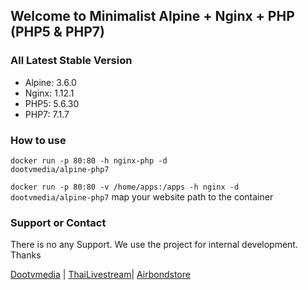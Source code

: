 ## Welcome to Minimalist Alpine + Nginx + PHP (PHP5 & PHP7)

### All Latest Stable Version
- Alpine: 3.6.0
- Nginx: 1.12.1
- PHP5: 5.6.30
- PHP7: 7.1.7

### How to use
<code>docker run -p 80:80 -h nginx-php -d dootvmedia/alpine-php7</code>

<code>docker run -p 80:80 -v /home/apps:/apps -h nginx -d dootvmedia/alpine-php7</code>
map your website path to the container


### Support or Contact
There is no any Support. We use the project for internal development. Thanks

<a href="http://www.dootvmedia.com" target="_blank">Dootvmedia</a> | <a href="http://www.thailivestream.com"  target="_blank">ThaiLivestream</a>| <a href="http://www.airbondstore.com"  target="_blank">Airbondstore</a>
